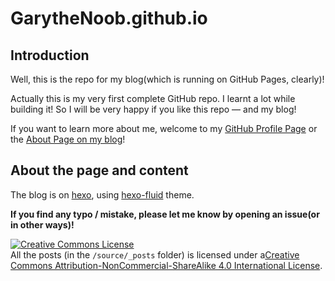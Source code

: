 # GarytheNoob.github.io

## Introduction

Well, this is the repo for my blog(which is running on GitHub Pages, clearly)!

Actually this is my very first complete GitHub repo. I learnt a lot while building it! So I will be very happy if you like this repo — and my blog!

If you want to learn more about me, welcome to my [GitHub Profile Page](https://github.com/garythenoob) or the [About Page on my blog](https://garythenoob.github.io/about)!

## About the page and content

The blog is on [hexo](https://hexo.io), using [hexo-fluid](https://hexo.fluid-dev.com/) theme.

**If you find any typo / mistake, please let me know by opening an issue(or in other ways)!**

<a rel="license" href="http://creativecommons.org/licenses/by-nc-sa/4.0/"><img alt="Creative Commons License" style="border-width:0" src="https://i.creativecommons.org/l/by-nc-sa/4.0/88x31.png" /></a><br />All the posts (in the `/source/_posts` folder) is licensed under a<a rel="license" href="http://creativecommons.org/licenses/by-nc-sa/4.0/">Creative Commons Attribution-NonCommercial-ShareAlike 4.0 International License</a>.
